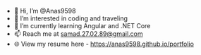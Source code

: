 - 👋 Hi, I’m @Anas9598
- 👀 I’m interested in coding and traveling
- 🌱 I’m currently learning Angular and .NET Core
- 📫 Reach me at samad.27.02.89@gmail.com
- 🌐 View my resume here - https://anas9598.github.io/portfolio

<!---
Anas9598/Anas9598 is a ✨ special ✨ repository because its `README.md` (this file) appears on your GitHub profile.
You can click the Preview link to take a look at your changes.
--->
